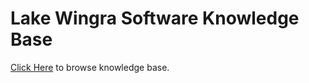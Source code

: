 # Lake Wingra Software Knowledge Base

[Click Here](https://tdurtschi.github.io/lws-docs/site/) to browse knowledge base.